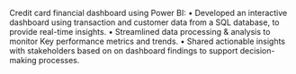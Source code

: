Credit card financial dashboard using Power BI:
• Developed an interactive dashboard using
transaction and customer data from a SQL database,
to provide real-time insights.
• Streamlined data processing & analysis to monitor
Key performance metrics and trends.
• Shared actionable insights with stakeholders based on
on dashboard findings to support decision-making
processes.
